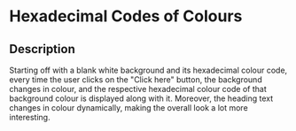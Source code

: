 # Hexadecimal Codes of Colours 

## Description 

Starting off with a blank white background and its hexadecimal colour code, every time the user clicks on the "Click here" button, the background changes in colour, and the respective hexadecimal colour code of that background colour is displayed along with it. Moreover, the heading text changes in colour dynamically, making the overall look a lot more interesting. 
